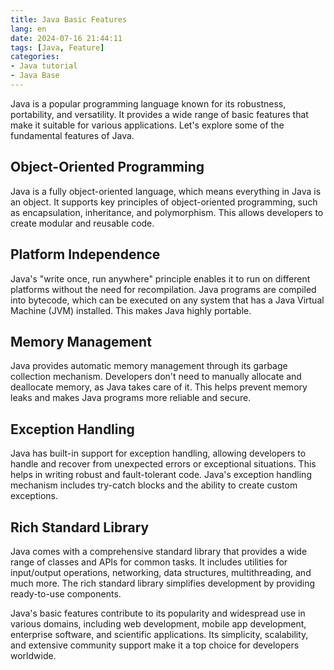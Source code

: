 ```yaml
---
title: Java Basic Features
lang: en
date: 2024-07-16 21:44:11
tags: [Java, Feature]
categories:
- Java tutorial
- Java Base
---
```


Java is a popular programming language known for its robustness, portability, and versatility. It provides a wide range of basic features that make it suitable for various applications. Let's explore some of the fundamental features of Java.

## Object-Oriented Programming
Java is a fully object-oriented language, which means everything in Java is an object. It supports key principles of object-oriented programming, such as encapsulation, inheritance, and polymorphism. This allows developers to create modular and reusable code.

## Platform Independence
Java's "write once, run anywhere" principle enables it to run on different platforms without the need for recompilation. Java programs are compiled into bytecode, which can be executed on any system that has a Java Virtual Machine (JVM) installed. This makes Java highly portable.

## Memory Management
Java provides automatic memory management through its garbage collection mechanism. Developers don't need to manually allocate and deallocate memory, as Java takes care of it. This helps prevent memory leaks and makes Java programs more reliable and secure.

## Exception Handling
Java has built-in support for exception handling, allowing developers to handle and recover from unexpected errors or exceptional situations. This helps in writing robust and fault-tolerant code. Java's exception handling mechanism includes try-catch blocks and the ability to create custom exceptions.

## Rich Standard Library
Java comes with a comprehensive standard library that provides a wide range of classes and APIs for common tasks. It includes utilities for input/output operations, networking, data structures, multithreading, and much more. The rich standard library simplifies development by providing ready-to-use components.

Java's basic features contribute to its popularity and widespread use in various domains, including web development, mobile app development, enterprise software, and scientific applications. Its simplicity, scalability, and extensive community support make it a top choice for developers worldwide.
